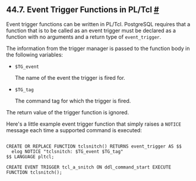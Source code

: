 ## 44.7. Event Trigger Functions in PL/Tcl [#](#PLTCL-EVENT-TRIGGER)

Event trigger functions can be written in PL/Tcl. PostgreSQL requires that a function that is to be called as an event trigger must be declared as a function with no arguments and a return type of `event_trigger`.

The information from the trigger manager is passed to the function body in the following variables:

* `$TG_event`

    The name of the event the trigger is fired for.

* `$TG_tag`

    The command tag for which the trigger is fired.

The return value of the trigger function is ignored.

Here's a little example event trigger function that simply raises a `NOTICE` message each time a supported command is executed:

```

CREATE OR REPLACE FUNCTION tclsnitch() RETURNS event_trigger AS $$
  elog NOTICE "tclsnitch: $TG_event $TG_tag"
$$ LANGUAGE pltcl;

CREATE EVENT TRIGGER tcl_a_snitch ON ddl_command_start EXECUTE FUNCTION tclsnitch();
```